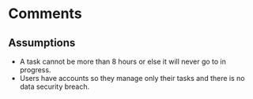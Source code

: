 # Comments

## Assumptions

 - A task cannot be more than 8 hours or else it will never go to in progress.
 - Users have accounts so they manage only their tasks and there is no data security breach.
